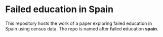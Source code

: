 # Failed education in Spain

This repository hosts the work of a paper exploring failed education in Spain using census data. The repo is named after **f**ailed **e**ducation **spain**.
